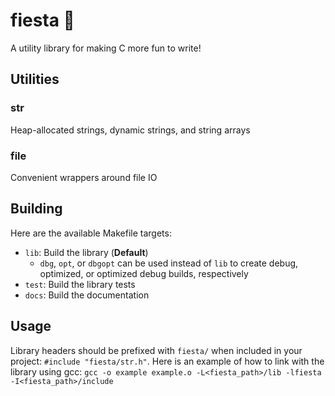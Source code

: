 # fiesta 🎉
A utility library for making C more fun to write!

## Utilities
### str
Heap-allocated strings, dynamic strings, and string arrays
### file
Convenient wrappers around file IO

## Building
Here are the available Makefile targets:
- `lib`: Build the library (**Default**)
  - `dbg`, `opt`, or `dbgopt` can be used instead of `lib` to create debug, optimized, or optimized debug builds, respectively
- `test`: Build the library tests
- `docs`: Build the documentation

## Usage
Library headers should be prefixed with `fiesta/` when included in your project: `#include "fiesta/str.h"`. Here is an example of how to link with the library using gcc: `gcc -o example example.o -L<fiesta_path>/lib -lfiesta -I<fiesta_path>/include`